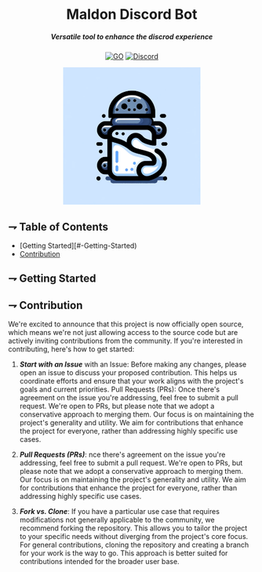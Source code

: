 <div align="center">

# Maldon Discord Bot

##### Versatile tool to enhance the discrod experience

[![GO](https://img.shields.io/badge/Go-00ADD8?style=for-the-badge&logo=go&logoColor=white)](https://www.go.dev)
[![Discord](https://img.shields.io/badge/Discord-5865F2?style=for-the-badge&logo=discord&logoColor=white)](https://www.mongodb.com/)

<img alt="Maldon Discord" height="280" src="/assets/maldon-discord-logo.png" />

</div>

## ⇁ Table of Contents
* [Getting Started][#-Getting-Started)
* [Contribution](#-Contribution)

## ⇁ Getting Started

## ⇁ Contribution

We're excited to announce that this project is now officially open source, which 
means we're not just allowing access to the source code but are actively 
inviting contributions from the community. If you're interested in 
contributing, here's how to get started:

1. ***Start with an Issue*** with an Issue: Before making any changes, please open an issue to 
discuss your proposed contribution. This helps us coordinate efforts 
and ensure that your work aligns with the project's goals and current priorities.
Pull Requests (PRs): Once there's agreement on the issue you're addressing, feel free to submit a pull request. We're open to PRs, but please note that we adopt a conservative approach to merging them. Our focus is on maintaining the project's generality and utility. We aim for contributions that enhance the project for everyone, rather than addressing highly specific use cases.

1. ***Pull Requests (PRs)***: nce there's agreement on the issue you're 
addressing, feel free to submit a pull request. We're open to PRs, but 
please note that we adopt a conservative approach to merging them. 
Our focus is on maintaining the project's generality and utility. 
We aim for contributions that enhance the project for everyone, 
rather than addressing highly specific use cases.

1. ***Fork vs. Clone***: If you have a particular use case that requires 
modifications not generally applicable to the community, 
we recommend forking the repository. This allows you to tailor the project 
to your specific needs without diverging from the project's core focus. 
For general contributions, cloning the repository and creating a branch 
for your work is the way to go. This approach is better suited for 
contributions intended for the broader user base.

